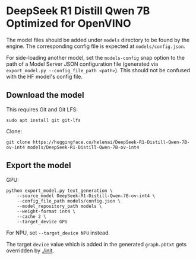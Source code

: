 # DeepSeek R1 Distill Qwen 7B Optimized for OpenVINO

The model files should be added under `models` directory to be found by the engine.
The corresponding config file is expected at `models/config.json`.

For side-loading another model, set the `models-config` snap option to the path of a Model Server JSON configuration file (generated via `export_model.py --config_file_path <path>`).
This should not be confused with the HF model's config file.

## Download the model

This requires Git and Git LFS:
```
sudo apt install git git-lfs
```

Clone:
```shell
git clone https://huggingface.co/helenai/DeepSeek-R1-Distill-Qwen-7B-ov-int4 models/DeepSeek-R1-Distill-Qwen-7B-ov-int4 
```


## Export the model

GPU:
```
python export_model.py text_generation \
    --source_model DeepSeek-R1-Distill-Qwen-7B-ov-int4 \
    --config_file_path models/config.json \
    --model_repository_path models \
    --weight-format int4 \
    --cache 2 \
    --target_device GPU
```

For NPU, set `--target_device NPU` instead.

The target `device` value which is added in the generated `graph.pbtxt` gets overridden by [./init](./init).
